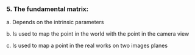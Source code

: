 ### 5. The fundamental matrix:

a. Depends on the intrinsic parameters

b. Is used to map the point in the world with the point in the camera view

c. Is used to map a point in the real works on two images planes